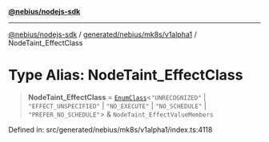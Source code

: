 [**@nebius/nodejs-sdk**](../../../../../README.md)

***

[@nebius/nodejs-sdk](../../../../../README.md) / [generated/nebius/mk8s/v1alpha1](../README.md) / NodeTaint\_EffectClass

# Type Alias: NodeTaint\_EffectClass

> **NodeTaint\_EffectClass** = [`EnumClass`](../../../../../runtime/protos/enum/type-aliases/EnumClass.md)\<`"UNRECOGNIZED"` \| `"EFFECT_UNSPECIFIED"` \| `"NO_EXECUTE"` \| `"NO_SCHEDULE"` \| `"PREFER_NO_SCHEDULE"`\> & `NodeTaint_EffectValueMembers`

Defined in: src/generated/nebius/mk8s/v1alpha1/index.ts:4118
